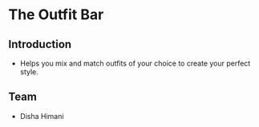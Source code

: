 # The Outfit Bar
## Introduction
- Helps you mix and match outfits of your choice to create your perfect style.
## Team
- Disha Himani






